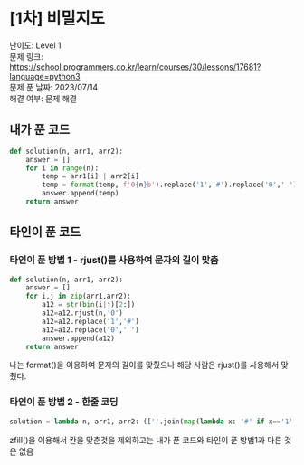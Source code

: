 # [1차] 비밀지도

난이도: Level 1  
문제 링크: https://school.programmers.co.kr/learn/courses/30/lessons/17681?language=python3  
문제 푼 날짜: 2023/07/14  
해결 여부: 문제 해결  

## 내가 푼 코드

```python
def solution(n, arr1, arr2):
    answer = []
    for i in range(n):
        temp = arr1[i] | arr2[i]
        temp = format(temp, f'0{n}b').replace('1','#').replace('0',' ')
        answer.append(temp)
    return answer
```

## 타인이 푼 코드

### 타인이 푼 방법 1 - rjust()를 사용하여 문자의 길이 맞춤

```python
def solution(n, arr1, arr2):
    answer = []
    for i,j in zip(arr1,arr2):
        a12 = str(bin(i|j)[2:])
        a12=a12.rjust(n,'0')
        a12=a12.replace('1','#')
        a12=a12.replace('0',' ')
        answer.append(a12)
    return answer
```

나는 format()을 이용하여 문자의 길이를 맞췄으나 해당 사람은 rjust()를 사용해서 맞췄다.

### 타인이 푼 방법 2 - 한줄 코딩

```python
solution = lambda n, arr1, arr2: ([''.join(map(lambda x: '#' if x=='1' else ' ', "{0:b}".format(row).zfill(n))) for row in (a|b for a, b in zip(arr1, arr2))])
```

zfill()을 이용해서 칸을 맞춘것을 제외하고는 내가 푼 코드와 타인이 푼 방법1과 다른 것은 없음
